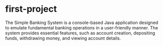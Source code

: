 # first-project
The Simple Banking System is a console-based Java application designed to emulate fundamental banking operations in a user-friendly manner. The system provides essential features, such as account creation, depositing funds, withdrawing money, and viewing account details.
